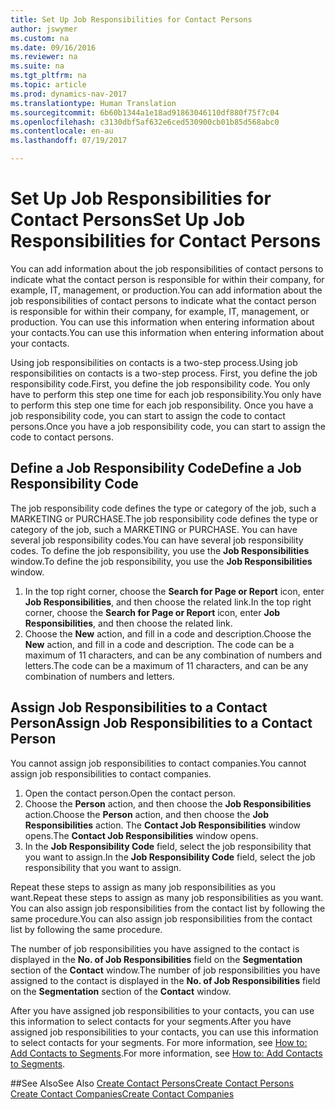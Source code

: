 ```yaml
---
title: Set Up Job Responsibilities for Contact Persons
author: jswymer
ms.custom: na
ms.date: 09/16/2016
ms.reviewer: na
ms.suite: na
ms.tgt_pltfrm: na
ms.topic: article
ms.prod: dynamics-nav-2017
ms.translationtype: Human Translation
ms.sourcegitcommit: 6b60b1344a1e18ad91863046110df880f75f7c04
ms.openlocfilehash: c3130dbf5af632e6ced530900cb01b85d568abc0
ms.contentlocale: en-au
ms.lasthandoff: 07/19/2017

---
```

# <a name="set-up-job-responsibilities-for-contact-persons"></a><span data-ttu-id="be597-102">Set Up Job Responsibilities for Contact Persons</span><span class="sxs-lookup"><span data-stu-id="be597-102">Set Up Job Responsibilities for Contact Persons</span></span>
<span data-ttu-id="be597-103">You can add information about the job responsibilities of contact persons to indicate what the contact person is responsible for within their company, for example, IT, management, or production.</span><span class="sxs-lookup"><span data-stu-id="be597-103">You can add information about the job responsibilities of contact persons to indicate what the contact person is responsible for within their company, for example, IT, management, or production.</span></span> <span data-ttu-id="be597-104">You can use this information when entering information about your contacts.</span><span class="sxs-lookup"><span data-stu-id="be597-104">You can use this information when entering information about your contacts.</span></span>

<span data-ttu-id="be597-105">Using job responsibilities on contacts is a two-step process.</span><span class="sxs-lookup"><span data-stu-id="be597-105">Using job responsibilities on contacts is a two-step process.</span></span> <span data-ttu-id="be597-106">First, you define the job responsibility code.</span><span class="sxs-lookup"><span data-stu-id="be597-106">First, you define the job responsibility code.</span></span> <span data-ttu-id="be597-107">You only have to perform this step one time for each job responsibility.</span><span class="sxs-lookup"><span data-stu-id="be597-107">You only have to perform this step one time for each job responsibility.</span></span> <span data-ttu-id="be597-108">Once you have a job responsibility code, you can start to assign the code to contact persons.</span><span class="sxs-lookup"><span data-stu-id="be597-108">Once you have a job responsibility code, you can start to assign the code to contact persons.</span></span>

## <a name="define-a-job-responsibility-code"></a><span data-ttu-id="be597-109">Define a Job Responsibility Code</span><span class="sxs-lookup"><span data-stu-id="be597-109">Define a Job Responsibility Code</span></span>
<span data-ttu-id="be597-110">The job responsibility code defines the type or category of the job, such a MARKETING or PURCHASE.</span><span class="sxs-lookup"><span data-stu-id="be597-110">The job responsibility code defines the type or category of the job, such a MARKETING or PURCHASE.</span></span> <span data-ttu-id="be597-111">You can have several job responsibility codes.</span><span class="sxs-lookup"><span data-stu-id="be597-111">You can have several job responsibility codes.</span></span> <span data-ttu-id="be597-112">To define the job responsibility, you use the **Job Responsibilities** window.</span><span class="sxs-lookup"><span data-stu-id="be597-112">To define the job responsibility, you use the **Job Responsibilities** window.</span></span>

1. <span data-ttu-id="be597-113">In the top right corner, choose the **Search for Page or Report** icon, enter **Job Responsibilities**, and then choose the related link.</span><span class="sxs-lookup"><span data-stu-id="be597-113">In the top right corner, choose the **Search for Page or Report** icon, enter **Job Responsibilities**, and then choose the related link.</span></span>
2. <span data-ttu-id="be597-114">Choose the **New** action, and fill in a code and description.</span><span class="sxs-lookup"><span data-stu-id="be597-114">Choose the **New** action, and fill in a code and description.</span></span> <span data-ttu-id="be597-115">The code can be a maximum of 11 characters, and can be any combination of numbers and letters.</span><span class="sxs-lookup"><span data-stu-id="be597-115">The code can be a maximum of 11 characters, and can be any combination of numbers and letters.</span></span>

## <a name="assign-job-responsibilities-to-a-contact-person"></a><span data-ttu-id="be597-116">Assign Job Responsibilities to a Contact Person</span><span class="sxs-lookup"><span data-stu-id="be597-116">Assign Job Responsibilities to a Contact Person</span></span>
<span data-ttu-id="be597-117">You cannot assign job responsibilities to contact companies.</span><span class="sxs-lookup"><span data-stu-id="be597-117">You cannot assign job responsibilities to contact companies.</span></span>

1. <span data-ttu-id="be597-118">Open the contact person.</span><span class="sxs-lookup"><span data-stu-id="be597-118">Open the contact person.</span></span>
2. <span data-ttu-id="be597-119">Choose the **Person** action, and then choose the **Job Responsibilities** action.</span><span class="sxs-lookup"><span data-stu-id="be597-119">Choose the **Person** action, and then choose the **Job Responsibilities** action.</span></span> <span data-ttu-id="be597-120">The **Contact Job Responsibilities** window opens.</span><span class="sxs-lookup"><span data-stu-id="be597-120">The **Contact Job Responsibilities** window opens.</span></span>
3. <span data-ttu-id="be597-121">In the **Job Responsibility Code** field, select the job responsibility that you want to assign.</span><span class="sxs-lookup"><span data-stu-id="be597-121">In the **Job Responsibility Code** field, select the job responsibility that you want to assign.</span></span>

<span data-ttu-id="be597-122">Repeat these steps to assign as many job responsibilities as you want.</span><span class="sxs-lookup"><span data-stu-id="be597-122">Repeat these steps to assign as many job responsibilities as you want.</span></span> <span data-ttu-id="be597-123">You can also assign job responsibilities from the contact list by following the same procedure.</span><span class="sxs-lookup"><span data-stu-id="be597-123">You can also assign job responsibilities from the contact list by following the same procedure.</span></span>

<span data-ttu-id="be597-124">The number of job responsibilities you have assigned to the contact is displayed in the **No. of Job Responsibilities** field on the **Segmentation** section of the **Contact** window.</span><span class="sxs-lookup"><span data-stu-id="be597-124">The number of job responsibilities you have assigned to the contact is displayed in the **No. of Job Responsibilities** field on the **Segmentation** section of the **Contact** window.</span></span>

<span data-ttu-id="be597-125">After you have assigned job responsibilities to your contacts, you can use this information to select contacts for your segments.</span><span class="sxs-lookup"><span data-stu-id="be597-125">After you have assigned job responsibilities to your contacts, you can use this information to select contacts for your segments.</span></span> <span data-ttu-id="be597-126">For more information, see [How to: Add Contacts to Segments](marketing-add-contact-segment.md).</span><span class="sxs-lookup"><span data-stu-id="be597-126">For more information, see [How to: Add Contacts to Segments](marketing-add-contact-segment.md).</span></span>

##<a name="see-also"></a><span data-ttu-id="be597-127">See Also</span><span class="sxs-lookup"><span data-stu-id="be597-127">See Also</span></span>
[<span data-ttu-id="be597-128">Create Contact Persons</span><span class="sxs-lookup"><span data-stu-id="be597-128">Create Contact Persons</span></span>](marketing-create-contact-persons.md)  
[<span data-ttu-id="be597-129">Create Contact Companies</span><span class="sxs-lookup"><span data-stu-id="be597-129">Create Contact Companies</span></span>](marketing-create-contact-companies.md)

